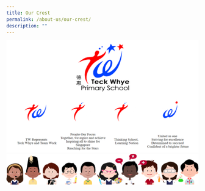 ```yaml
---
title: Our Crest
permalink: /about-us/our-crest/
description: ""
---
```

![](/images/School-Crest-Page.png)
![](/images/kids.png)